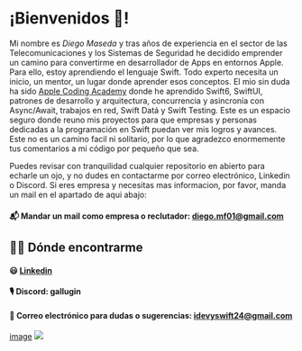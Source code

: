  # ¡Bienvenidos 👋!

Mi nombre es *Diego Maseda* y tras años de experiencia en el sector de las Telecomunicaciones y los Sistemas de Seguridad he decidido emprender un camino para convertirme en desarrollador de Apps en entornos Apple. Para ello, estoy aprendiendo el lenguaje Swift. Todo  experto necesita un inicio, un mentor, un lugar donde aprender esos conceptos. El mio sin duda ha sido [Apple Coding Academy](https://acoding.academy) donde he aprendido Swift6, SwiftUI, patrones de desarrollo y arquitectura, concurrencia y asincronía con Async/Await, trabajos en red, Swift Datá y Swift Testing.
Este es un espacio seguro donde reuno mis proyectos para que empresas y personas dedicadas a la programación en Swift puedan ver mis logros y avances. Este no es un camino facil ni solitario, por lo que agradezco enormemente tus comentarios a mi código por pequeño que sea.

Puedes revisar con tranquilidad cualquier repositorio en abierto para echarle un ojo, y no dudes en contactarme por correo electrónico, Linkedin o Discord. Si eres empresa y necesitas mas informacion, por favor, manda un mail en el apartado de aqui abajo:
#### 📬 Mandar un mail como empresa o reclutador: diego.mf01@gmail.com

## 👨‍💻 Dónde encontrarme
#### 😃 [Linkedin](https://www.linkedin.com/in/dmasedafernandez/)
#### 🎙️ Discord: gallugin
#### 🤝 Correo electrónico para dudas o sugerencias: idevyswift24@gmail.com

[image]({https://img.shields.io/badge/Codecov-F01F7A?style=for-the-badge&logo=Codecov&logoColor=white})
<img src="{https://img.shields.io/badge/Codecov-F01F7A?style=for-the-badge&logo=Codecov&logoColor=white}"/>


